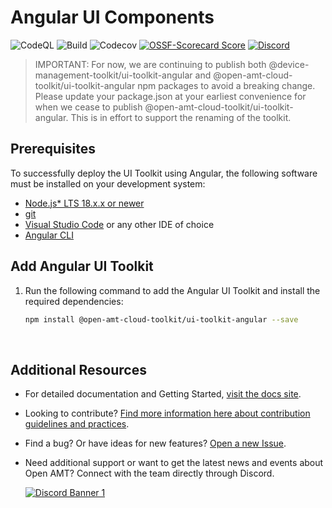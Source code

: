 # Angular UI Components

![CodeQL](https://img.shields.io/github/actions/workflow/status/open-amt-cloud-toolkit/ui-toolkit-angular/codeql-analysis.yml?style=for-the-badge&label=CodeQL&logo=github)
![Build](https://img.shields.io/github/actions/workflow/status/open-amt-cloud-toolkit/ui-toolkit-angular/ci.yml?style=for-the-badge&logo=github)
![Codecov](https://img.shields.io/codecov/c/github/open-amt-cloud-toolkit/ui-toolkit-angular?style=for-the-badge&logo=codecov)
[![OSSF-Scorecard Score](https://img.shields.io/ossf-scorecard/github.com/open-amt-cloud-toolkit/ui-toolkit-angular?style=for-the-badge&label=OSSF%20Score)](https://api.securityscorecards.dev/projects/github.com/open-amt-cloud-toolkit/ui-toolkit-angular)
[![Discord](https://img.shields.io/discord/1063200098680582154?style=for-the-badge&label=Discord&logo=discord&logoColor=white&labelColor=%235865F2&link=https%3A%2F%2Fdiscord.gg%2FDKHeUNEWVH)](https://discord.gg/DKHeUNEWVH)

> IMPORTANT: For now, we are continuing to publish both @device-management-toolkit/ui-toolkit-angular and @open-amt-cloud-toolkit/ui-toolkit-angular npm packages to avoid a breaking change. Please update your package.json at your earliest convenience for when we cease to publish @open-amt-cloud-toolkit/ui-toolkit-angular. This is in effort to support the renaming of the toolkit.

## Prerequisites

To successfully deploy the UI Toolkit using Angular, the following software must be installed on your development system:

- [Node.js\* LTS 18.x.x or newer](https://nodejs.org/en/)
- [git](https://git-scm.com/downloads)
- [Visual Studio Code](https://code.visualstudio.com/) or any other IDE of choice
- [Angular CLI](https://angular.io/cli)

## Add Angular UI Toolkit

1. Run the following command to add the Angular UI Toolkit and install the required dependencies:

   ```bash
   npm install @open-amt-cloud-toolkit/ui-toolkit-angular --save
   ```

<br>

## Additional Resources

- For detailed documentation and Getting Started, [visit the docs site](https://device-management-toolkit.github.io/docs).

- Looking to contribute? [Find more information here about contribution guidelines and practices](.\CONTRIBUTING.md).

- Find a bug? Or have ideas for new features? [Open a new Issue](https://github.com/device-management-toolkit/ui-toolkit-angular/issues).

- Need additional support or want to get the latest news and events about Open AMT? Connect with the team directly through Discord.

  [![Discord Banner 1](https://discordapp.com/api/guilds/1063200098680582154/widget.png?style=banner2)](https://discord.gg/DKHeUNEWVH)
